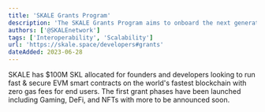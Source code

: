 ```yaml
---
title: 'SKALE Grants Program'
description: 'The SKALE Grants Program aims to onboard the next generation of decentralized applications'
authors: ['@SKALEnetwork']
tags: ['Interoperability', 'Scalability']
url: 'https://skale.space/developers#grants'
dateAdded: 2023-06-28
---
```


SKALE has $100M SKL allocated for founders and developers looking to run fast & secure EVM smart contracts on the world's fastest blockchain with zero gas fees for end users. The first grant phases have been launched including Gaming, DeFi, and NFTs with more to be announced soon.
